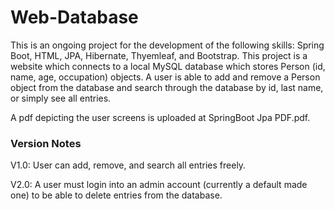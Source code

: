 # Web-Database

This is an ongoing project for the development of the following skills: Spring Boot, HTML, JPA, Hibernate, Thyemleaf, and Bootstrap. This project is a website which connects to a local MySQL database which stores Person (id, name, age, occupation) objects. A user is able to add and remove a Person object from the database and search through the database by id, last name, or simply see all entries.

A pdf depicting the user screens is uploaded at SpringBoot Jpa PDF.pdf.

### Version Notes

V1.0: User can add, remove, and search all entries freely.

V2.0: A user must login into an admin account (currently a default made one) to be able to delete entries from the database.
